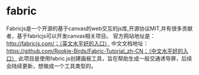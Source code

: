 # fabric
Fabricjs是一个开源的基于canvas的web交互的js库,开源协议MIT,并有很多贡献者，基于fabricjs可以开发canvas相关项目。
官方网站地址是：http://fabricjs.com/；（英文水平好的入口）
中文文档地址：https://github.com/Rookie-Birds/Fabric-Tutorial_zh-CN；（中文水平好的入口）
此项目是使用fabric.js创建画板工具，旨在帮助生成一般交通诱导屏，后续会陆续更新，想做成一个工具类型的。
